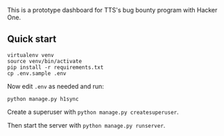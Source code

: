 This is a prototype dashboard for TTS's bug bounty
program with Hacker One.

## Quick start

```
virtualenv venv
source venv/bin/activate
pip install -r requirements.txt
cp .env.sample .env
```

Now edit `.env` as needed and run:

```
python manage.py h1sync
```

Create a superuser with `python manage.py createsuperuser`.

Then start the server with `python manage.py runserver`.
